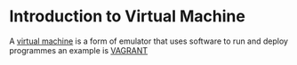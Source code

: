 # Introduction to Virtual Machine
A [virtual machine](https://www.ibm.com/topics/virtual-machines) is a form of emulator that uses software to run and deploy programmes an example is [VAGRANT](https://developer.hashicorp.com/vagrant/intro)
